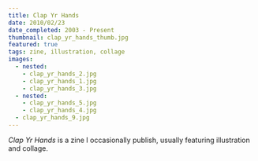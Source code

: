 ```yaml
---
title: Clap Yr Hands
date: 2010/02/23
date_completed: 2003 - Present
thumbnail: clap_yr_hands_thumb.jpg
featured: true
tags: zine, illustration, collage
images:
  - nested:
    - clap_yr_hands_2.jpg
    - clap_yr_hands_1.jpg
    - clap_yr_hands_3.jpg
  - nested:
    - clap_yr_hands_5.jpg
    - clap_yr_hands_4.jpg
  - clap_yr_hands_9.jpg
---
```


<i>Clap Yr Hands</i> is a zine I occasionally publish, usually featuring illustration and collage.
